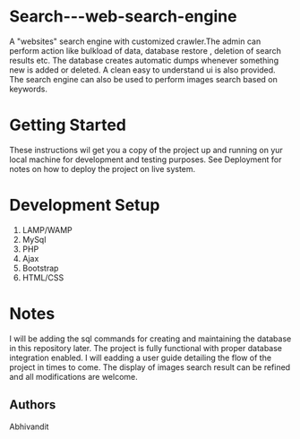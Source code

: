 # Search---web-search-engine
A "websites" search engine with customized crawler.The admin can perform action like  bulkload of data, database restore , deletion of search results etc.
The database creates automatic dumps whenever something new is added or deleted. A clean easy to understand ui is also  provided. The search engine can also be used to perform images search based on keywords.

# Getting Started

These instructions wil get you a copy of the project up and running on yur local machine for development and testing purposes. See Deployment for notes on how to deploy the project on live system.

# Development Setup
1. LAMP/WAMP
2. MySql
3. PHP
4. Ajax
5. Bootstrap
6. HTML/CSS

# Notes
I will be adding the sql commands for creating and maintaining the database in this repository later. The  project is fully functional with proper database integration enabled.
I will  eadding a user guide detailing the flow of the project in times to come. The display of images search result can be refined and all modifications are welcome.
## Authors ##
Abhivandit
